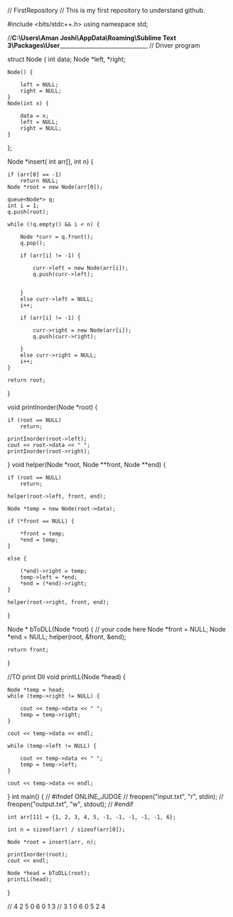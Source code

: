 // FirstRepository
// This is my first repository to understand github.

#include <bits/stdc++.h>
using namespace std;

//______________________________________C:\Users\Aman Joshi\AppData\Roaming\Sublime Text 3\Packages\User_____________________________________________________________________
// Driver program

struct Node
{
    int data;
    Node *left, *right;

    Node() {

        left = NULL;
        right = NULL;
    }
    Node(int x) {

        data = x;
        left = NULL;
        right = NULL;
    }
};


Node *insert( int arr[], int n) {

    if (arr[0] == -1)
        return NULL;
    Node *root = new Node(arr[0]);

    queue<Node*> q;
    int i = 1;
    q.push(root);

    while (!q.empty() && i < n) {

        Node *curr = q.front();
        q.pop();

        if (arr[i] != -1) {

            curr->left = new Node(arr[i]);
            q.push(curr->left);


        }
        else curr->left = NULL;
        i++;

        if (arr[i] != -1) {

            curr->right = new Node(arr[i]);
            q.push(curr->right);

        }
        else curr->right = NULL;
        i++;
    }

    return root;

}

void printInorder(Node *root) {

    if (root == NULL)
        return;

    printInorder(root->left);
    cout << root->data << " ";
    printInorder(root->right);
}
void helper(Node *root, Node **front, Node **end) {

    if (root == NULL)
        return;

    helper(root->left, front, end);

    Node *temp = new Node(root->data);

    if (*front == NULL) {

        *front = temp;
        *end = temp;
    }

    else {

        (*end)->right = temp;
        temp->left = *end;
        *end = (*end)->right;
    }

    helper(root->right, front, end);
}

Node * bToDLL(Node *root)
{
    // your code here
    Node *front = NULL;
    Node *end = NULL;
    helper(root, &front, &end);

    return front;

}


//TO print Dll
void printLL(Node *head) {


    Node *temp = head;
    while (temp->right != NULL) {

        cout << temp->data << " ";
        temp = temp->right;
    }

    cout << temp->data << endl;

    while (temp->left != NULL) {

        cout << temp->data << " ";
        temp = temp->left;
    }

    cout << temp->data << endl;
}
int main()
{
// #ifndef ONLINE_JUDGE
//     freopen("input.txt", "r", stdin);
//     freopen("output.txt", "w", stdout);
// #endif


    int arr[11] = {1, 2, 3, 4, 5, -1, -1, -1, -1, -1, 6};

    int n = sizeof(arr) / sizeof(arr[0]);

    Node *root = insert(arr, n);

    printInorder(root);
    cout << endl;

    Node *head = bToDLL(root);
    printLL(head);
}

// 4 2 5 0 6 0 1 3
// 3 1 0 6 0 5 2 4

